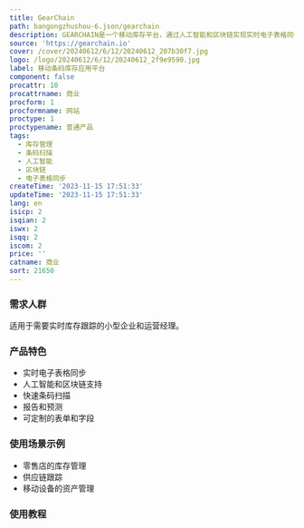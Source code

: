 ```yaml
---
title: GearChain
path: bangongzhushou-6.json/gearchain
description: GEARCHAIN是一个移动库存平台，通过人工智能和区块链实现实时电子表格同步。
source: 'https://gearchain.io'
cover: /cover/20240612/6/12/20240612_207b30f7.jpg
logo: /logo/20240612/6/12/20240612_2f9e9590.jpg
label: 移动条码库存应用平台
component: false
procattr: 10
procattrname: 商业
procform: 1
procformname: 网站
proctype: 1
proctypename: 普通产品
tags:
  - 库存管理
  - 条码扫描
  - 人工智能
  - 区块链
  - 电子表格同步
createTime: '2023-11-15 17:51:33'
updateTime: '2023-11-15 17:51:33'
lang: en
isicp: 2
isqian: 2
iswx: 2
isqq: 2
iscom: 2
price: ''
catname: 商业
sort: 21650
---
```




### 需求人群
适用于需要实时库存跟踪的小型企业和运营经理。

### 产品特色
- 实时电子表格同步
- 人工智能和区块链支持
- 快速条码扫描
- 报告和预测
- 可定制的表单和字段

### 使用场景示例
- 零售店的库存管理
- 供应链跟踪
- 移动设备的资产管理

### 使用教程


  
